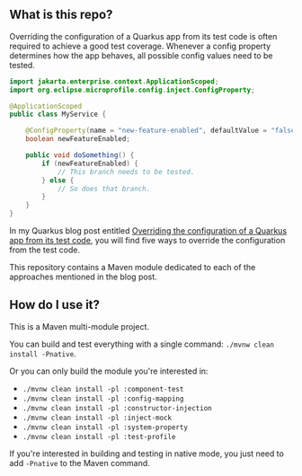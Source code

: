 ## What is this repo?

Overriding the configuration of a Quarkus app from its test code is often required to achieve a good test coverage.
Whenever a config property determines how the app behaves, all possible config values need to be tested.

```java
import jakarta.enterprise.context.ApplicationScoped;
import org.eclipse.microprofile.config.inject.ConfigProperty;

@ApplicationScoped
public class MyService {

    @ConfigProperty(name = "new-feature-enabled", defaultValue = "false")
    boolean newFeatureEnabled;

    public void doSomething() {
        if (newFeatureEnabled) {
            // This branch needs to be tested.
        } else {
            // So does that branch.
        }
    }
}
```

In my Quarkus blog post entitled [Overriding the configuration of a Quarkus app from its test code](https://quarkus.io/blog/overriding-configuration-from-test-code/), you will find five ways to override the configuration from the test code.

This repository contains a Maven module dedicated to each of the approaches mentioned in the blog post.

## How do I use it?

This is a Maven multi-module project.

You can build and test everything with a single command: `./mvnw clean install -Pnative`.

Or you can only build the module you're interested in:

- `./mvnw clean install -pl :component-test`
- `./mvnw clean install -pl :config-mapping`
- `./mvnw clean install -pl :constructor-injection`
- `./mvnw clean install -pl :inject-mock`
- `./mvnw clean install -pl :system-property`
- `./mvnw clean install -pl :test-profile`

If you're interested in building and testing in native mode, you just need to add `-Pnative` to the Maven command.
